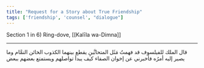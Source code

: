 ```yaml
---
title: "Request for a Story about True Friendship"
tags: ['friendship', 'counsel', "dialogue"]
---
```


 Section 1 in 6) Ring-dove, [[Kalīla wa-Dimna]]

---
قال الملك للفيلسوف قد فهمتُ مَثَل المتحابَّينِ يقطع بينهما الكذوب الخائن النمَّام وما يصير إليه أمرُه فأخبرني عن إخوان الصفاء كيف يبدأ تواصلهم ويستمتع بعضهم ببعض
